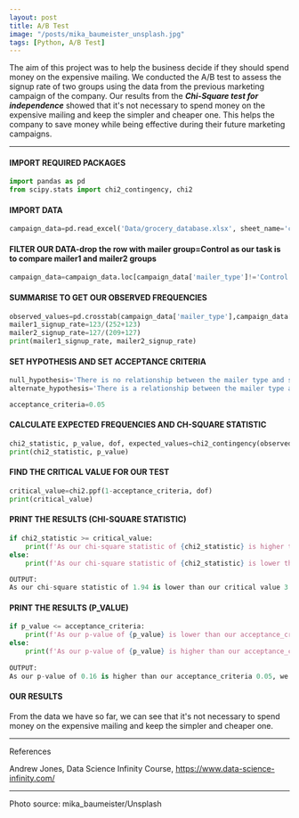 ```yaml
---
layout: post
title: A/B Test 
image: "/posts/mika_baumeister_unsplash.jpg"
tags: [Python, A/B Test]
---
```


The aim of this project was to help the business decide if they should spend money on the expensive mailing. We conducted the A/B test to assess the signup rate of two groups using the data from the previous marketing campaign of the company. Our results from the ***Chi-Square test for independence*** showed that it's not necessary to spend money on the expensive mailing and keep the simpler and cheaper one. This helps the company to save money while being effective during their future marketing campaigns.

---

#### IMPORT REQUIRED PACKAGES

```python
import pandas as pd
from scipy.stats import chi2_contingency, chi2
```

#### IMPORT DATA

```python
campaign_data=pd.read_excel('Data/grocery_database.xlsx', sheet_name='campaign_data')
```

#### FILTER OUR DATA-drop the row with mailer group=Control as our task is to compare mailer1 and mailer2 groups

```python
campaign_data=campaign_data.loc[campaign_data['mailer_type']!='Control']
```

#### SUMMARISE TO GET OUR OBSERVED FREQUENCIES 

```python
observed_values=pd.crosstab(campaign_data['mailer_type'],campaign_data['signup_flag']).values
mailer1_signup_rate=123/(252+123)
mailer2_signup_rate=127/(209+127)
print(mailer1_signup_rate, mailer2_signup_rate)
```

#### SET HYPOTHESIS AND SET ACCEPTANCE CRITERIA

```python
null_hypothesis='There is no relationship between the mailer type and signup rate. They are independent.'
alternate_hypothesis='There is a relationship between the mailer type and signup rate. They are not independent.'

acceptance_criteria=0.05
```

#### CALCULATE EXPECTED FREQUENCIES AND CH-SQUARE STATISTIC

```python
chi2_statistic, p_value, dof, expected_values=chi2_contingency(observed_values, correction=False)
print(chi2_statistic, p_value)
```

#### FIND THE CRITICAL VALUE FOR OUR TEST 

```python
critical_value=chi2.ppf(1-acceptance_criteria, dof)
print(critical_value)
```

#### PRINT THE RESULTS (CHI-SQUARE STATISTIC)

```python
if chi2_statistic >= critical_value:
    print(f'As our chi-square statistic of {chi2_statistic} is higher than our critical value {critical_value}, we reject the null hypothesis and conclude that: {alternate_hypothesis}')
else:
    print(f'As our chi-square statistic of {chi2_statistic} is lower than our critical value {critical_value}, we retain the null hypothesis and conclude that: {null_hypothesis}')

OUTPUT:
As our chi-square statistic of 1.94 is lower than our critical value 3.84, we retain the null hypothesis and conclude that: There is no relationship between the mailer type and signup rate. They are independent.
```   

#### PRINT THE RESULTS (P_VALUE)

```python
if p_value <= acceptance_criteria:
    print(f'As our p-value of {p_value} is lower than our acceptance_criteria {acceptance_criteria}, we reject the null hypothesis and conclude that: {alternate_hypothesis}')
else:
    print(f'As our p-value of {p_value} is higher than our acceptance_criteria {acceptance_criteria}, we retain the null hypothesis and conclude that: {null_hypothesis}')
    
OUTPUT:
As our p-value of 0.16 is higher than our acceptance_criteria 0.05, we retain the null hypothesis and conclude that: There is no relationship between the mailer type and signup rate. They are independent.
```
#### OUR RESULTS

From the data we have so far, we can see that it's not necessary to spend money on the expensive mailing and keep the simpler and cheaper one.

---
References

Andrew Jones, Data Science Infinity Course, https://www.data-science-infinity.com/

---
Photo source: mika_baumeister/Unsplash
